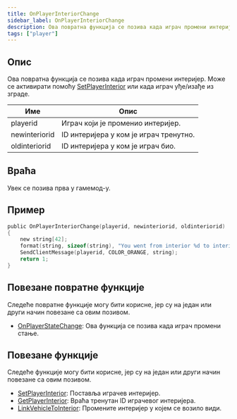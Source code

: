 ```yaml
---
title: OnPlayerInteriorChange
sidebar_label: OnPlayerInteriorChange
description: Ова повратна функција се позива када играч промени интеријер.
tags: ["player"]
---
```


## Опис

Ова повратна функција се позива када играч промени интеријер. Може се активирати помоћу [SetPlayerInterior](../functions/SetPlayerInterior) или када играч уђе/изађе из зграде.

| Име           | Опис                                   |
| ------------- | -------------------------------------- |
| playerid      | Играч који је променио интеријер.      |
| newinteriorid | ID интеријера у ком је играч тренутно. |
| oldinteriorid | ID интеријера у ком је играч био.      |

## Враћа

Увек се позива прва у гамемод-у.

## Пример

```c
public OnPlayerInteriorChange(playerid, newinteriorid, oldinteriorid)
{
    new string[42];
    format(string, sizeof(string), "You went from interior %d to interior %d!", oldinteriorid, newinteriorid);
    SendClientMessage(playerid, COLOR_ORANGE, string);
    return 1;
}
```

## Повезане повратне функције

Следеће повратне функције могу бити корисне, јер су на један или други начин повезане са овим позивом.

- [OnPlayerStateChange](OnPlayerStateChange): Ова функција се позива када играч промени стање.

## Повезане функције

Следеће функције могу бити корисне, јер су на један или други начин повезане са овим позивом.

- [SetPlayerInterior](../functions/SetPlayerInterior): Поставља играчев интеријер.
- [GetPlayerInterior](../functions/GetPlayerInterior): Враћа тренутан ID играчевог интеријера.
- [LinkVehicleToInterior](../functions/LinkVehicleToInterior): Промените интеријер у којем се возило види.

